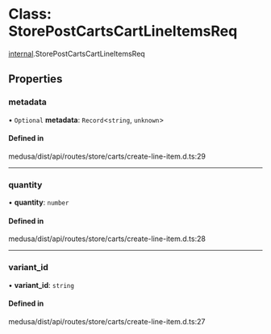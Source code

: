 # Class: StorePostCartsCartLineItemsReq

[internal](../modules/internal-34.md).StorePostCartsCartLineItemsReq

## Properties

### metadata

• `Optional` **metadata**: `Record`<`string`, `unknown`\>

#### Defined in

medusa/dist/api/routes/store/carts/create-line-item.d.ts:29

___

### quantity

• **quantity**: `number`

#### Defined in

medusa/dist/api/routes/store/carts/create-line-item.d.ts:28

___

### variant\_id

• **variant\_id**: `string`

#### Defined in

medusa/dist/api/routes/store/carts/create-line-item.d.ts:27
